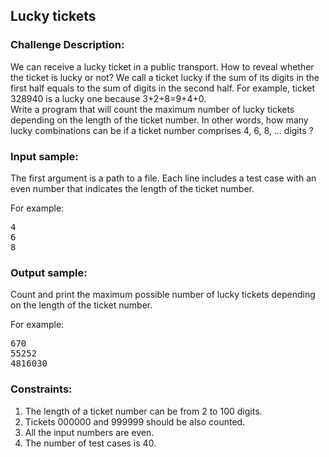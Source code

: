 <h2>Lucky tickets</h2>

<h3>Challenge Description:</h3>

<p>
    We can receive a lucky ticket in a public transport. How to reveal whether the ticket is lucky or not? We call a
    ticket lucky if the sum of its digits in the first half equals to the sum of digits in the second half.
    For example, ticket 328940 is a lucky one because 3+2+8=9+4+0. <br>
    Write a program that will count the maximum number of lucky tickets depending on the length of the ticket number.
    In other words, how many lucky combinations can be if a ticket number comprises 4, 6, 8, &#x2026; digits ?
</p>

<h3>Input sample:</h3>

<p>
    The first argument is a path to a file. Each line includes a test case with an even number that
    indicates the length of the ticket number.
</p>

<p>
    For example:
</p>

<pre class="description-input-output">4
6
8</pre>

<h3>Output sample:</h3>

<p>
    Count and print the maximum possible number of lucky tickets depending on the length of the ticket number.
</p>

<p>
    For example:
</p>

<pre class="description-input-output">670
55252
4816030</pre>

<h3>Constraints:</h3>
<ol>
<li>The length of a ticket number can be from 2 to 100 digits.</li>
<li>Tickets 000000 and 999999 should be also counted.</li>
<li>All the input numbers are even.</li>
<li>The number of test cases is 40.</li>
</ol>